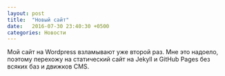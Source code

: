 ```yaml
---
layout: post
title:  "Новый сайт"
date:   2016-07-30 23:40:30 +0500
categories: Новости
---
```


Мой сайт на Wordpress взламывают уже второй раз. Мне это надоело, поэтому перехожу на статический сайт на Jekyll и GitHub Pages без всяких баз и движков CMS.
